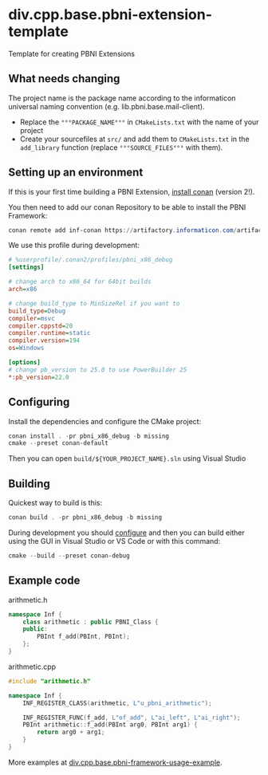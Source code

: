 # div.cpp.base.pbni-extension-template

Template for creating PBNI Extensions

## What needs changing

The project name is the package name according to the informaticon universal naming convention (e.g. lib.pbni.base.mail-client).

- Replace the `°°°PACKAGE_NAME°°°` in `CMakeLists.txt` with the name of your project
- Create your sourcefiles at `src/` and add them to `CMakeLists.txt` in the `add_library` function (replace `°°°SOURCE_FILES°°°` with them).

## Setting up an environment

If this is your first time building a PBNI Extension, [install conan](https://docs.conan.io/2/installation.html) (version 2!).

You then need to add our conan Repository to be able to install the PBNI Framework:
```ps1
conan remote add inf-conan https://artifactory.informaticon.com/artifactory/api/conan/conan
```

We use this profile during development:
```ini
# %userprofile/.conan2/profiles/pbni_x86_debug
[settings]

# change arch to x86_64 for 64bit builds
arch=x86

# change build_type to MinSizeRel if you want to
build_type=Debug
compiler=msvc
compiler.cppstd=20
compiler.runtime=static
compiler.version=194
os=Windows

[options]
# change pb_version to 25.0 to use PowerBuilder 25
*:pb_version=22.0
```

## Configuring

Install the dependencies and configure the CMake project:
```ps1
conan install . -pr pbni_x86_debug -b missing
cmake --preset conan-default
```

Then you can open `build/${YOUR_PROJECT_NAME}.sln` using Visual Studio

## Building

Quickest way to build is this:
```ps1
conan build . -pr pbni_x86_debug -b missing
```

During development you should [configure](#configuring) and then you can build either using the GUI in Visual Studio or VS Code or with this command:
```ps1
cmake --build --preset conan-debug
```

## Example code

arithmetic.h
```cpp
namespace Inf {
    class arithmetic : public PBNI_Class {
    public:
        PBInt f_add(PBInt, PBInt);
    };
}
```

arithmetic.cpp
```cpp
#include "arithmetic.h"

namespace Inf {
    INF_REGISTER_CLASS(arithmetic, L"u_pbni_arithmetic");

    INF_REGISTER_FUNC(f_add, L"of_add", L"ai_left", L"ai_right");
    PBInt arithmetic::f_add(PBInt arg0, PBInt arg1) {
        return arg0 + arg1;
    }
}
```

More examples at [div.cpp.base.pbni-framework-usage-example](https://github.com/informaticon/div.cpp.base.pbni-framework-usage-example).
